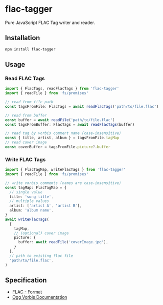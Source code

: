 # flac-tagger

Pure JavaScript FLAC Tag writer and reader.

## Installation

```powershell
npm install flac-tagger
```

## Usage

### Read FLAC Tags
```ts
import { FlacTags, readFlacTags } from 'flac-tagger'
import { readFile } from 'fs/promises'

// read from file path
const tagsFromFile: FlacTags = await readFlacTags('path/to/file.flac')

// read from buffer
const buffer = await readFile('path/to/file.flac')
const tagsFromBuffer: FlacTags = await readFlacTags(buffer)

// read tag by vorbis comment name (case-insensitive)
const { title, artist, album } = tagsFromFile.tagMap
// read cover image
const coverBuffer = tagsFromFile.picture?.buffer
```

### Write FLAC Tags
```ts
import { FlacTagMap, writeFlacTags } from 'flac-tagger'
import { readFile } from 'fs/promises'

// write vorbis comments (names are case-insensitive)
const tagMap: FlacTagMap = {
  // single value
  title: 'song title',
  // multiple values
  artist: ['artist A', 'artist B'],
  album: 'album name',
}
await writeFlacTags(
  {
    tagMap,
    // (optional) cover image
    picture: {
      buffer: await readFile('coverImage.jpg'),
    }
  },
  // path to existing flac file
  'path/to/file.flac',
)
```

## Specification

- [FLAC - Format](https://xiph.org/flac/format.html)
- [Ogg Vorbis Documentation](https://www.xiph.org/vorbis/doc/v-comment.html)
